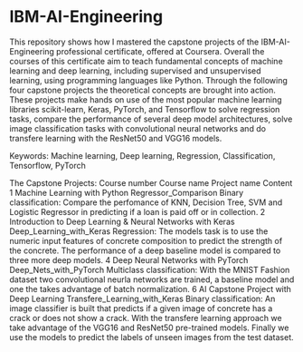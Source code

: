 # IBM-AI-Engineering
This repository shows how I mastered the capstone projects of the IBM-AI-Engineering professional certificate, offered at Coursera. Overall the courses of this certificate aim to teach fundamental concepts of machine learning and deep learning, including supervised and unsupervised learning, using programming languages like Python. Through the following four capstone projects the theoretical concepts are brought into action. These projects make hands on use of the most popular machine learning libraries scikit-learn, Keras, PyTorch, and Tensorflow to solve regression tasks, compare the performance of several deep model architectures, solve image classification tasks with convolutional neural networks and do transfere learning with the ResNet50 and VGG16 models.

Keywords: Machine learning, Deep learning, Regression, Classification, Tensorflow, PyTorch

The Capstone Projects:
Course number	Course name	Project name	Content
1	Machine Learning with Python	Regressor_Comparison	Binary classification: Compare the perfomance of KNN, Decision Tree, SVM and Logistic Regressor in predicting if a loan is paid off or in collection.
2	Introduction to Deep Learning & Neural Networks with Keras	Deep_Learning_with_Keras	Regression: The models task is to use the numeric input features of concrete composition to predict the strength of the concrete. The performance of a deep baseline model is compared to three more deep models.
4	Deep Neural Networks with PyTorch	Deep_Nets_with_PyTorch	Multiclass classification: With the MNIST Fashion dataset two convolutional neurla networks are trained, a baseline model and one the takes advantage of batch normalization.
6	AI Capstone Project with Deep Learning	Transfere_Learning_with_Keras	Binary classification: An image classifier is built that predicts if a given image of concrete has a crack or does not show a crack. With the transfere learning approach we take advantage of the VGG16 and ResNet50 pre-trained models. Finally we use the models to predict the labels of unseen images from the test dataset.
